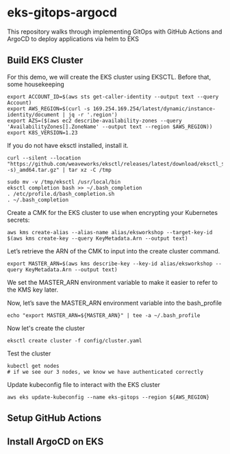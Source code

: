 # eks-gitops-argocd

This repository walks through implementing GitOps with GitHub Actions and ArgoCD to deploy applications via helm to EKS

## Build EKS Cluster
For this demo, we will create the EKS cluster using EKSCTL. Before that, some housekeeping
```
export ACCOUNT_ID=$(aws sts get-caller-identity --output text --query Account)
export AWS_REGION=$(curl -s 169.254.169.254/latest/dynamic/instance-identity/document | jq -r '.region')
export AZS=($(aws ec2 describe-availability-zones --query 'AvailabilityZones[].ZoneName' --output text --region $AWS_REGION))
export K8S_VERSION=1.23
```

If you do not have eksctl installed, install it.
```
curl --silent --location "https://github.com/weaveworks/eksctl/releases/latest/download/eksctl_$(uname -s)_amd64.tar.gz" | tar xz -C /tmp

sudo mv -v /tmp/eksctl /usr/local/bin
eksctl completion bash >> ~/.bash_completion
. /etc/profile.d/bash_completion.sh
. ~/.bash_completion
```

Create a CMK for the EKS cluster to use when encrypting your Kubernetes secrets:
```
aws kms create-alias --alias-name alias/eksworkshop --target-key-id $(aws kms create-key --query KeyMetadata.Arn --output text)
```

Let’s retrieve the ARN of the CMK to input into the create cluster command.
```
export MASTER_ARN=$(aws kms describe-key --key-id alias/eksworkshop --query KeyMetadata.Arn --output text)
```

We set the MASTER_ARN environment variable to make it easier to refer to the KMS key later.

Now, let’s save the MASTER_ARN environment variable into the bash_profile
```
echo "export MASTER_ARN=${MASTER_ARN}" | tee -a ~/.bash_profile
```


Now let's create the cluster
```
eksctl create cluster -f config/cluster.yaml
```

Test the cluster
```
kubectl get nodes
# if we see our 3 nodes, we know we have authenticated correctly
```

Update kubeconfig file to interact with the EKS cluster
```
aws eks update-kubeconfig --name eks-gitops --region ${AWS_REGION}
```


## Setup GitHub Actions

## Install ArgoCD on EKS

